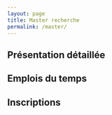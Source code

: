 ```yaml
---
layout: page
title: Master recherche
permalink: /master/
---
```


## Présentation détaillée
## Emplois du temps
## Inscriptions
